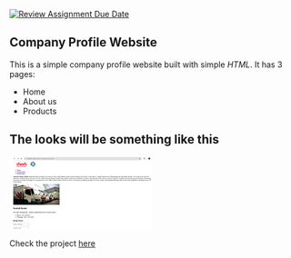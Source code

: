 [![Review Assignment Due Date](https://classroom.github.com/assets/deadline-readme-button-22041afd0340ce965d47ae6ef1cefeee28c7c493a6346c4f15d667ab976d596c.svg)](https://classroom.github.com/a/f-sXtHED)

## Company Profile Website 

This is a simple company profile website built with simple *HTML*. It has 3 pages: 
- Home
- About us
- Products

## The looks will be something like this
![screenshot](./assets/pic1.jpg)

Check the project [here](https://revou-fsse-oct24.github.io/module-1-Jean0701/)

